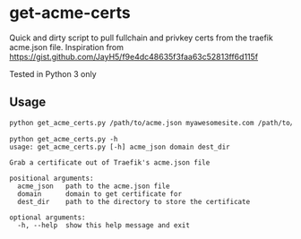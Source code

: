 # get-acme-certs

Quick and dirty script to pull fullchain and privkey certs from the traefik acme.json file.
Inspiration from https://gist.github.com/JayH5/f9e4dc48635f3faa63c52813ff6d115f

Tested in Python 3 only

## Usage

```bash
python get_acme_certs.py /path/to/acme.json myawesomesite.com /path/to/store/certs
```

```
python get_acme_certs.py -h
usage: get_acme_certs.py [-h] acme_json domain dest_dir

Grab a certificate out of Traefik's acme.json file

positional arguments:
  acme_json   path to the acme.json file
  domain      domain to get certificate for
  dest_dir    path to the directory to store the certificate

optional arguments:
  -h, --help  show this help message and exit
```